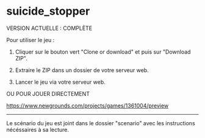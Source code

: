 # suicide_stopper

VERSION ACTUELLE : COMPLÈTE


Pour utiliser le jeu : 

1) Cliquer sur le bouton vert "Clone or download" et puis sur "Download ZIP".

2) Extraire le ZIP dans un dossier de votre serveur web.

3) Lancer le jeu via votre serveur web.


OU POUR JOUER DIRECTEMENT

https://www.newgrounds.com/projects/games/1361004/preview



------------------

Le scénario du jeu est joint dans le dossier "scenario" avec les instructions nécéssaires à sa lecture.
